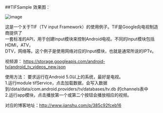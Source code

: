 ##TIFSample
效果图：

![image](https://github.com/songwenju/TIFSample/blob/master/raw/show.gif)

这是一个关于TIF（TV input Framework）的使用例子。TIF是Google向电视制造商提供了  
一套标准的API，用于创建Input模块来控制Android电视。不同的Input模块包括HDMI，ATV，  
DTV，网络等。这个例子是使用网络对应的Input模块，也就是通常所说的IPTv。  


视频源：
https://storage.googleapis.com/android-tv/android_tv_videos_new.json   

使用方法：
要求运行在Android 5.0以上的系统，最好是电视。  
1.运行module tifService，点击加载数据，会写入数据到/data/data/com.android.providers/tv/databases/tv.db 的channels表中  
2.运行app模块，点击播放第一个或第二个按钮会播放相应的视频。     


对应的博客地址：http://www.jianshu.com/p/385c92fceb16  
